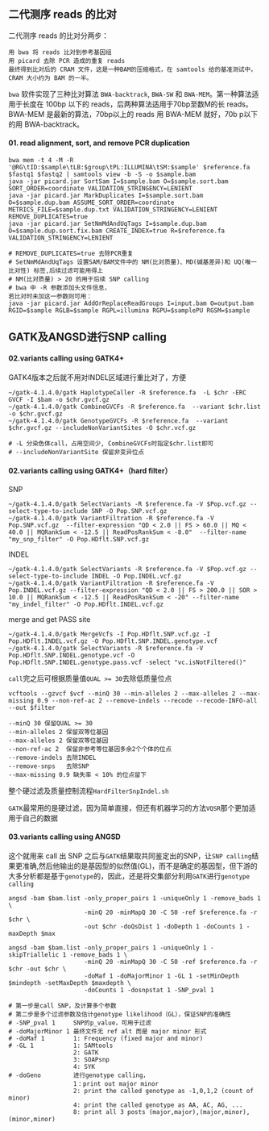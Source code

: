 ## 二代测序 reads 的比对
二代测序 reads 的比对分两步：
```
用 bwa 将 reads 比对到参考基因组
用 picard 去除 PCR 造成的重复 reads
最终得到比对后的 CRAM 文件，这是一种BAM的压缩格式，在 samtools 给的基准测试中，CRAM 大小约为 BAM 的一半。
```
`bwa` 软件实现了三种比对算法 `BWA-backtrack`, `BWA-SW` 和 `BWA-MEM`。第一种算法适用于长度在 100bp 以下的 reads，后两种算法适用于70bp至数M的长 reads。BWA-MEM 是最新的算法，70bp以上的 reads 用 BWA-MEM 就好，70b p以下的用 BWA-backtrack。
#### 01. read alignment, sort, and remove PCR duplication
```
bwa mem -t 4 -M -R '@RG\tID:$sample\tLB:$group\tPL:ILLUMINA\tSM:$sample' $reference.fa $fastq1 $fastq2 | samtools view -b -S -o $sample.bam
java -jar picard.jar SortSam I=$sample.bam O=$sample.sort.bam SORT_ORDER=coordinate VALIDATION_STRINGENCY=LENIENT
java -jar picard.jar MarkDuplicates I=$sample.sort.bam O=$sample.dup.bam ASSUME_SORT_ORDER=coordinate METRICS_FILE=$sample.dup.txt VALIDATION_STRINGENCY=LENIENT REMOVE_DUPLICATES=true
java -jar picard.jar SetNmMdAndUqTags I=$sample.dup.bam O=$sample.dup.sort.fix.bam CREATE_INDEX=true R=$reference.fa VALIDATION_STRINGENCY=LENIENT

# REMOVE_DUPLICATES=true 去除PCR重复
# SetNmMdAndUqTags 设置SAM/BAM文件中的 NM(比对质量)、MD(碱基差异)和 UQ(唯一比对性) 标签,后续过滤可能用得上
# NM(比对质量) > 20 的用于后续 SNP calling
# bwa 中 -R 参数添加头文件信息，
若比对时未加这一参数则可用：
java -jar picard.jar AddOrReplaceReadGroups I=input.bam O=output.bam RGID=$sample RGLB=$sample RGPL=illumina RGPU=$samplePU RGSM=$sample
```
## GATK及ANGSD进行SNP calling
#### 02.variants calling using GATK4+
GATK4版本之后就不用对INDEL区域进行重比对了，方便
```
~/gatk-4.1.4.0/gatk HaplotypeCaller -R $reference.fa  -L $chr -ERC GVCF -I $bam -o $chr.gvcf.gz
~/gatk-4.1.4.0/gatk CombineGVCFs -R $reference.fa  --variant $chr.list -o $chr.gvcf.gz
~/gatk-4.1.4.0/gatk GenotypeGVCFs -R $reference.fa  --variant $chr.gvcf.gz --includeNonVariantSites -O $chr.vcf.gz

# -L 分染色体call，占用空间少, CombineGVCFs时指定$chr.list即可
# --includeNonVariantSite 保留非变异位点
```
#### 02.variants calling using GATK4+（hard filter）
SNP
```
~/gatk-4.1.4.0/gatk SelectVariants -R $reference.fa -V $Pop.vcf.gz --select-type-to-include SNP -O Pop.SNP.vcf.gz
~/gatk-4.1.4.0/gatk VariantFiltration -R $reference.fa -V Pop.SNP.vcf.gz  --filter-expression "QD < 2.0 || FS > 60.0 || MQ < 40.0 || MQRankSum < -12.5 || ReadPosRankSum < -8.0"  --filter-name "my_snp_filter" -O Pop.HDflt.SNP.vcf.gz
```
INDEL
```
~/gatk-4.1.4.0/gatk SelectVariants -R $reference.fa -V $Pop.vcf.gz --select-type-to-include INDEL -O Pop.INDEL.vcf.gz
~/gatk-4.1.4.0/gatk VariantFiltration -R $reference.fa -V Pop.INDEL.vcf.gz --filter-expression "QD < 2.0 || FS > 200.0 || SOR > 10.0 || MQRankSum < -12.5 || ReadPosRankSum < -20" --filter-name "my_indel_filter" -O Pop.HDflt.INDEL.vcf.gz
```
merge and get PASS site
```
~/gatk-4.1.4.0/gatk MergeVcfs -I Pop.HDflt.SNP.vcf.gz -I Pop.HDflt.INDEL.vcf.gz -O Pop.HDflt.SNP.INDEL.genotype.vcf
~/gatk-4.1.4.0/gatk SelectVariants -R $reference.fa -V Pop.HDflt.SNP.INDEL.genotype.vcf -O Pop.HDflt.SNP.INDEL.genotype.pass.vcf -select "vc.isNotFiltered()"
```
`call`完之后可根据质量值`QUAL >= 30`去除低质量位点
```
vcftools --gzvcf $vcf --minQ 30 --min-alleles 2 --max-alleles 2 --max-missing 0.9 --non-ref-ac 2 --remove-indels --recode --recode-INFO-all --out $filter

--minQ 30 保留QUAL >= 30
--min-alleles 2 保留双等位基因
--max-alleles 2 保留双等位基因
--non-ref-ac 2  保留非参考等位基因多余2个个体的位点
--remove-indels 去除INDEL
--remove-snps   去除SNP
--max-missing 0.9 缺失率 < 10% 的位点留下
```
整个硬过滤及质量控制流程`HardFilterSnpIndel.sh`

`GATK`最常用的是硬过滤，因为简单直接，但还有机器学习的方法`VQSR`那个更加适用于自己的数据
#### 03.variants calling using ANGSD
这个就用来 call 出 SNP 之后与`GATK`结果取共同鉴定出的SNP，让`SNP calling`结果更准确,然后他输出的是基因型的似然值(GL)，而不是确定的基因型，但下游的大多分析都是基于`genotype`的，因此，还是将交集部分利用`GATK`进行`genotype calling`
```
angsd -bam $bam.list -only_proper_pairs 1 -uniqueOnly 1 -remove_bads 1 \
                     -minQ 20 -minMapQ 30 -C 50 -ref $reference.fa -r $chr \
                     -out $chr -doQsDist 1 -doDepth 1 -doCounts 1 -maxDepth $max

angsd -bam $bam.list -only_proper_pairs 1 -uniqueOnly 1 -skipTriallelic 1 -remove_bads 1 \
                     -minQ 20 -minMapQ 30 -C 50 -ref $reference.fa -r $chr -out $chr \
                     -doMaf 1 -doMajorMinor 1 -GL 1 -setMinDepth $mindepth -setMaxDepth $maxdepth \
                     -doCounts 1 -dosnpstat 1 -SNP_pval 1

# 第一步是call SNP，及计算多个参数
# 第二步是多个过滤参数及估计genotype likelihood（GL），保证SNP的准确性
# -SNP_pval 1     SNP的p_value，可用于过滤
# -doMajorMinor 1 最终文件无 ref alt 而是 major minor 形式
# -doMaf 1        1: Frequency (fixed major and minor)
# -GL 1           1: SAMtools
                  2: GATK
                  3: SOAPsnp
                  4: SYK
# -doGeno         进行genotype calling，
                  1：print out major minor
                  2: print the called genotype as -1,0,1,2 (count of minor)
                  4: print the called genotype as AA, AC, AG, ...
                  8: print all 3 posts (major,major),(major,minor),(minor,minor)
```
